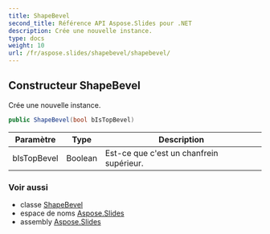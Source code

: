 ```yaml
---
title: ShapeBevel
second_title: Référence API Aspose.Slides pour .NET
description: Crée une nouvelle instance.
type: docs
weight: 10
url: /fr/aspose.slides/shapebevel/shapebevel/
---
```


## Constructeur ShapeBevel

Crée une nouvelle instance.

```csharp
public ShapeBevel(bool bIsTopBevel)
```

| Paramètre | Type | Description |
| --- | --- | --- |
| bIsTopBevel | Boolean | Est-ce que c'est un chanfrein supérieur. |

### Voir aussi

* classe [ShapeBevel](../../shapebevel)
* espace de noms [Aspose.Slides](../../shapebevel)
* assembly [Aspose.Slides](../../../)

<!-- NE PAS ÉDITER : généré par xmldocmd pour Aspose.Slides.dll -->